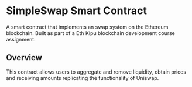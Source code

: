 # SimpleSwap Smart Contract

A smart contract that implements an swap system on the Ethereum blockchain. Built as part of a Eth Kipu blockchain development course assignment.

## Overview

This contract allows users to aggregate and remove liquidity, obtain prices and receiving amounts replicating the functionality of Uniswap.
